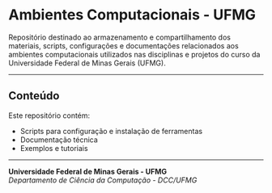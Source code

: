 # Ambientes Computacionais - UFMG

Repositório destinado ao armazenamento e compartilhamento dos materiais, scripts, configurações e documentações relacionados aos ambientes computacionais utilizados nas disciplinas e projetos do curso da Universidade Federal de Minas Gerais (UFMG).

---

## Conteúdo

Este repositório contém:

- Scripts para configuração e instalação de ferramentas
- Documentação técnica
- Exemplos e tutoriais

---

**Universidade Federal de Minas Gerais - UFMG**  
*Departamento de Ciência da Computação - DCC/UFMG*
